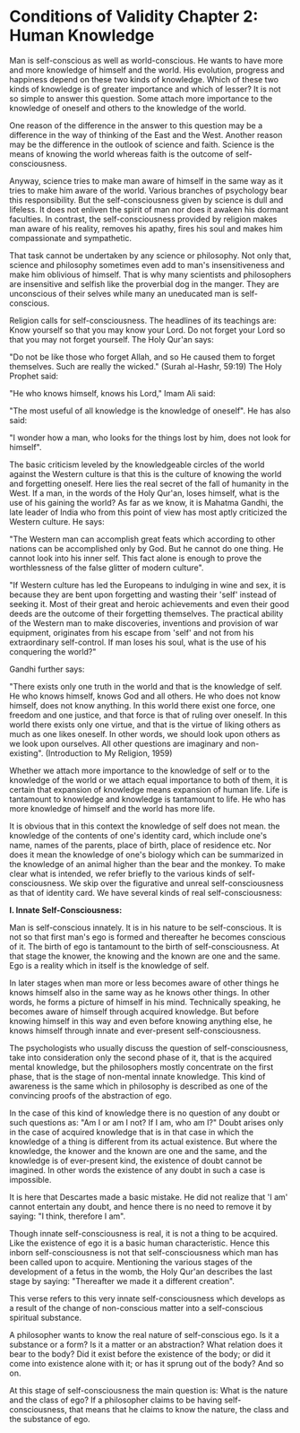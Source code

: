 Conditions of Validity Chapter 2: Human Knowledge
=================================================

Man is self-conscious as well as world-conscious. He wants to have more
and more knowledge of himself and the world. His evolution, progress and
happiness depend on these two kinds of knowledge. Which of these two
kinds of knowledge is of greater importance and which of lesser? It is
not so simple to answer this question. Some attach more importance to
the knowledge of oneself and others to the knowledge of the world.

One reason of the difference in the answer to this question may be a
difference in the way of thinking of the East and the West. Another
reason may be the difference in the outlook of science and faith.
Science is the means of knowing the world whereas faith is the outcome
of self-consciousness.

Anyway, science tries to make man aware of himself in the same way as
it tries to make him aware of the world. Various branches of psychology
bear this responsibility. But the self-consciousness given by science is
dull and lifeless. It does not enliven the spirit of man nor does it
awaken his dormant faculties. In contrast, the self-consciousness
provided by religion makes man aware of his reality, removes his apathy,
fires his soul and makes him compassionate and sympathetic.

That task cannot be undertaken by any science or philosophy. Not only
that, science and philosophy sometimes even add to man's insensitiveness
and make him oblivious of himself. That is why many scientists and
philosophers are insensitive and selfish like the proverbial dog in the
manger. They are unconscious of their selves while many an uneducated
man is self-conscious.

Religion calls for self-consciousness. The headlines of its teachings
are: Know yourself so that you may know your Lord. Do not forget your
Lord so that you may not forget yourself. The Holy Qur'an says:

"Do not be like those who forget Allah, and so He caused them to forget
themselves. Such are really the wicked." (Surah al-Hashr, 59:19) The
Holy Prophet said:

"He who knows himself, knows his Lord," Imam Ali said:

"The most useful of all knowledge is the knowledge of oneself". He has
also said:

"I wonder how a man, who looks for the things lost by him, does not
look for himself".

The basic criticism leveled by the knowledgeable circles of the world
against the Western culture is that this is the culture of knowing the
world and forgetting oneself. Here lies the real secret of the fall of
humanity in the West. If a man, in the words of the Holy Qur'an, loses
himself, what is the use of his gaining the world? As far as we know, it
is Mahatma Gandhi, the late leader of India who from this point of view
has most aptly criticized the Western culture. He says:

"The Western man can accomplish great feats which according to other
nations can be accomplished only by God. But he cannot do one thing. He
cannot look into his inner self. This fact alone is enough to prove the
worthlessness of the false glitter of modern culture".

"If Western culture has led the Europeans to indulging in wine and sex,
it is because they are bent upon forgetting and wasting their 'self'
instead of seeking it. Most of their great and heroic achievements and
even their good deeds are the outcome of their forgetting themselves.
The practical ability of the Western man to make discoveries, inventions
and provision of war equipment, originates from his escape from 'self'
and not from his extraordinary self-control. If man loses his soul, what
is the use of his conquering the world?"

Gandhi further says:

"There exists only one truth in the world and that is the knowledge of
self. He who knows himself, knows God and all others. He who does not
know himself, does not know anything. In this world there exist one
force, one freedom and one justice, and that force is that of ruling
over oneself. In this world there exists only one virtue, and that is
the virtue of liking others as much as one likes oneself. In other
words, we should look upon others as we look upon ourselves. All other
questions are imaginary and non-existing". (Introduction to My Religion,
1959)

Whether we attach more importance to the knowledge of self or to the
knowledge of the world or we attach equal importance to both of them, it
is certain that expansion of knowledge means expansion of human life.
Life is tantamount to knowledge and knowledge is tantamount to life. He
who has more knowledge of himself and the world has more life.

It is obvious that in this context the knowledge of self does not mean.
the knowledge of the contents of one's identity card, which include
one's name, names of the parents, place of birth, place of residence
etc. Nor does it mean the knowledge of one's biology which can be
summarized in the knowledge of an animal higher than the bear and the
monkey. To make clear what is intended, we refer briefly to the various
kinds of self-consciousness. We skip over the figurative and unreal
self-consciousness as that of identity card. We have several kinds of
real self-consciousness:


**I. Innate Self-Consciousness:**

Man is self-conscious innately. It is in his nature to be
self-conscious. It is not so that first man's ego is formed and
thereafter he becomes conscious of it. The birth of ego is tantamount to
the birth of self-consciousness. At that stage the knower, the knowing
and the known are one and the same. Ego is a reality which in itself is
the knowledge of self.

In later stages when man more or less becomes aware of other things he
knows himself also in the same way as he knows other things. In other
words, he forms a picture of himself in his mind. Technically speaking,
he becomes aware of himself through acquired knowledge. But before
knowing himself in this way and even before knowing anything else, he
knows himself through innate and ever-present self-consciousness.

The psychologists who usually discuss the question of
self-consciousness, take into consideration only the second phase of it,
that is the acquired mental knowledge, but the philosophers mostly
concentrate on the first phase, that is the stage of non-mental innate
knowledge. This kind of awareness is the same which in philosophy is
described as one of the convincing proofs of the abstraction of ego.

In the case of this kind of knowledge there is no question of any doubt
or such questions as: "Am I or am I not? If I am, who am I?" Doubt
arises only in the case of acquired knowledge that is in that case in
which the knowledge of a thing is different from its actual existence.
But where the knowledge, the knower and the known are one and the same,
and the knowledge is of ever-present kind, the existence of doubt cannot
be imagined. In other words the existence of any doubt in such a case is
impossible.

It is here that Descartes made a basic mistake. He did not realize that
'I am' cannot entertain any doubt, and hence there is no need to remove
it by saying: "I think, therefore I am".

Though innate self-consciousness is real, it is not a thing to be
acquired. Like the existence of ego it is a basic human characteristic.
Hence this inborn self-consciousness is not that self-consciousness
which man has been called upon to acquire. Mentioning the various stages
of the development of a fetus in the womb, the Holy Qur'an describes the
last stage by saying: "Thereafter we made it a different creation".

This verse refers to this very innate self-consciousness which develops
as a result of the change of non-conscious matter into a self-conscious
spiritual substance.

A philosopher wants to know the real nature of self-conscious ego. Is
it a substance or a form? Is it a matter or an abstraction? What
relation does it bear to the body? Did it exist before the existence of
the body; or did it come into existence alone with it; or has it sprung
out of the body? And so on.

At this stage of self-consciousness the main question is: What is the
nature and the class of ego? If a philosopher claims to be having
self-consciousness, that means that he claims to know the nature, the
class and the substance of ego.


